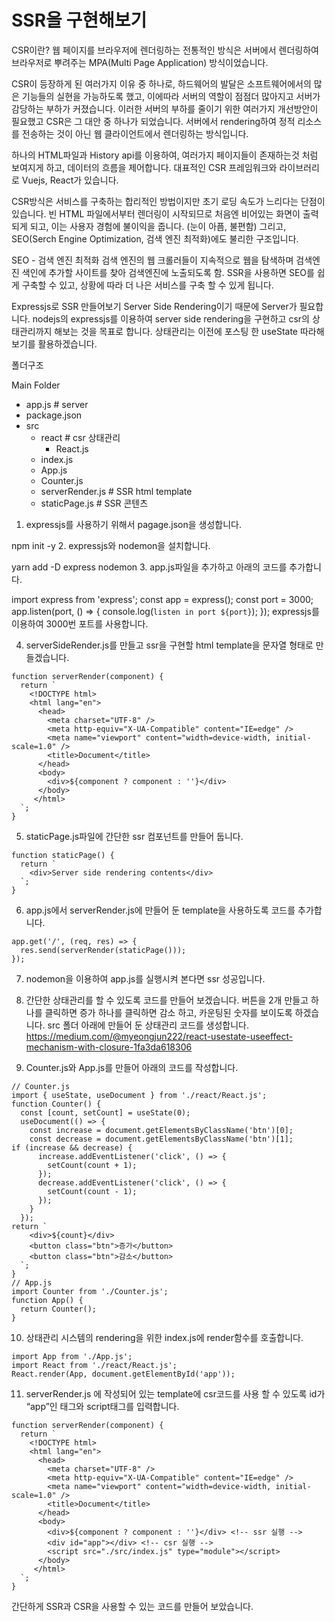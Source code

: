 # SSR을 구현해보기

CSR이란?
웹 페이지를 브라우저에 렌더링하는 전통적인 방식은 서버에서 렌더링하여브라우저로 뿌려주는 MPA(Multi Page Application) 방식이었습니다.

CSR이 등장하게 된 여러가지 이유 중 하나로, 하드웨어의 발달은 소프트웨어에서의 많은 기능들의 실현을 가능하도록 했고, 이에따라 서버의 역할이 점점더 많아지고 서버가 감당하는 부하가 커졌습니다. 이러한 서버의 부하를 줄이기 위한 여러가지 개선방안이 필요했고 CSR은 그 대안 중 하나가 되었습니다.
서버에서 rendering하여 정적 리소스를 전송하는 것이 아닌 웹 클라이언트에서 렌더링하는 방식입니다.

하나의 HTML파일과 History api를 이용하여, 여러가지 페이지들이 존재하는것 처럼 보여지게 하고, 데이터의 흐름을 제어합니다.
대표적인 CSR 프레임워크와 라이브러리로 Vuejs, React가 있습니다.

CSR방식은 서비스를 구축하는 합리적인 방법이지만 초기 로딩 속도가 느리다는 단점이 있습니다. 빈 HTML 파일에서부터 렌더링이 시작되므로 처음엔 비어있는 화면이 출력되게 되고, 이는 사용자 경험에 불이익을 줍니다. (눈이 아픔, 불편함) 그리고, SEO(Serch Engine Optimization, 검색 엔진 최적화)에도 불리한 구조입니다.

SEO - 검색 엔진 최적화
 검색 엔진의 웹 크롤러들이 지속적으로 웹을 탐색하며 검색엔진 색인에 추가할 사이트를 찾아 검색엔진에 노출되도록 함.
SSR을 사용하면 SEO를 쉽게 구축할 수 있고, 상황에 따라 더 나은 서비스를 구축 할 수 있게 됩니다.

Expressjs로 SSR 만들어보기
Server Side Rendering이기 때문에 Server가 필요합니다.
nodejs의 expressjs를 이용하여 server side rendering을 구현하고 csr의 상태관리까지 해보는 것을 목표로 합니다.
상태관리는 이전에 포스팅 한 useState 따라해보기를 활용하겠습니다.

폴더구조

Main Folder
 - app.js # server
 - package.json
 - src
   - react # csr 상태관리
     - React.js
   - index.js
   - App.js 
   - Counter.js 
   - serverRender.js # SSR html template
   - staticPage.js # SSR 콘텐츠
1. expressjs를 사용하기 위해서 pagage.json을 생성합니다.

npm init -y
2. expressjs와 nodemon을 설치합니다.

yarn add -D express nodemon
3. app.js파일을 추가하고 아래의 코드를 추가합니다.

import express from 'express';
const app = express();
const port = 3000;
app.listen(port, () => {
  console.log(`listen in port ${port}`);
});
expressjs를 이용하여 3000번 포트를 사용합니다.

4. serverSideRender.js를 만들고 ssr을 구현할 html template을 문자열 형태로 만들겠습니다.

```
function serverRender(component) {
  return `
    <!DOCTYPE html>
    <html lang="en">
      <head>
        <meta charset="UTF-8" />
        <meta http-equiv="X-UA-Compatible" content="IE=edge" />
        <meta name="viewport" content="width=device-width, initial-scale=1.0" />
        <title>Document</title>
      </head>
      <body>
        <div>${component ? component : ''}</div>
      </body>
     </html>
  `;
}
```
5. staticPage.js파일에 간단한 ssr 컴포넌트를 만들어 둡니다.

```
function staticPage() {
  return `
    <div>Server side rendering contents</div>
  `;
}
```

6. app.js에서 serverRender.js에 만들어 둔 template을 사용하도록 코드를 추가합니다.

```
app.get('/', (req, res) => {
  res.send(serverRender(staticPage()));
});
```

7. nodemon을 이용하여 app.js를 실행시켜 본다면 ssr 성공입니다.

8. 간단한 상태관리를 할 수 있도록 코드를 만들어 보겠습니다.
버튼을 2개 만들고 하나를 클릭하면 증가 하나를 클릭하면 감소 하고, 카운팅된 숫자를 보이도록 하겠습니다.
src 폴더 아래에 만들어 둔 상태관리 코드를 생성합니다.
https://medium.com/@myeongjun222/react-usestate-useeffect-mechanism-with-closure-1fa3da618306

9. Counter.js와 App.js를 만들어 아래의 코드를 작성합니다.

```
// Counter.js
import { useState, useDocument } from './react/React.js';
function Counter() {
  const [count, setCount] = useState(0);
  useDocument(() => {
    const increase = document.getElementsByClassName('btn')[0];
    const decrease = document.getElementsByClassName('btn')[1];
if (increase && decrease) {
      increase.addEventListener('click', () => {
        setCount(count + 1);
      });
      decrease.addEventListener('click', () => {
        setCount(count - 1);
      });
    }
  });
return `
    <div>${count}</div>
    <button class="btn">증가</button>
    <button class="btn">감소</button>
  `;
}
// App.js
import Counter from './Counter.js';
function App() {
  return Counter();
}
```

10. 상태관리 시스템의 rendering을 위한 index.js에 render함수를 호출합니다.

```
import App from './App.js';
import React from './react/React.js';
React.render(App, document.getElementById('app'));
```

11. serverRender.js 에 작성되어 있는 template에 csr코드를 사용 할 수 있도록 id가 “app”인 태그와 script태그를 입력합니다.
```
function serverRender(component) {
  return `
    <!DOCTYPE html>
    <html lang="en">
      <head>
        <meta charset="UTF-8" />
        <meta http-equiv="X-UA-Compatible" content="IE=edge" />
        <meta name="viewport" content="width=device-width, initial-scale=1.0" />
        <title>Document</title>
      </head>
      <body>
        <div>${component ? component : ''}</div> <!-- ssr 실행 -->
        <div id="app"></div> <!-- csr 실행 --> 
        <script src="./src/index.js" type="module"></script>
      </body>
     </html>
  `;
}
```
간단하게 SSR과 CSR을 사용할 수 있는 코드를 만들어 보았습니다.
